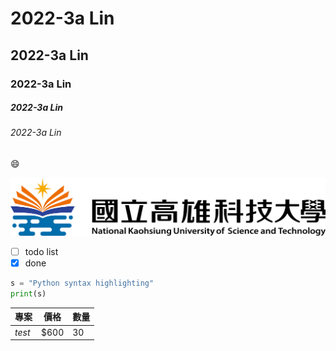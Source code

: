 # 2022-3a Lin
## 2022-3a Lin
### 2022-3a Lin
##### 2022-3a Lin
###### 2022-3a Lin

😄

![NKUST](nkust.png)

- [ ] todo list
- [x] done
```python
s = "Python syntax highlighting"
print(s)
```
| 專案        | 價格   |  數量  |
| --------   |  -------- | -------- |
|*test*        |$600     |30|
